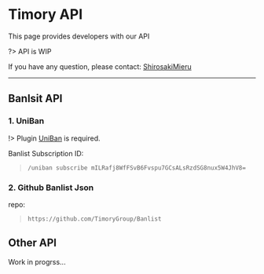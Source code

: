 # Timory API

This page provides developers with our API

?> API is WIP

If you have any question, please contact: [ShirosakiMieru](mailto:shirosaki@mieru.moe)

------

## Banlsit API

### 1. UniBan
!> Plugin [UniBan](https://uniban.eumc.cc/) is required.

Banlist Subscription ID:  
> ``/uniban subscribe mILRafj8WfFSvB6Fvspu7GCsALsRzdSG8nux5W4JhV8=``

### 2. Github Banlist Json

repo:
> ``https://github.com/TimoryGroup/Banlist``

## Other API

Work in progrss...


